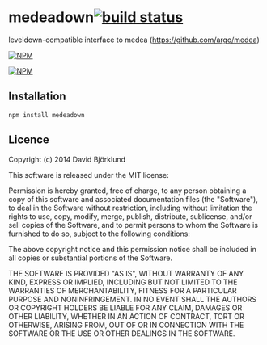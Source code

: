 # medeadown[![build status](https://secure.travis-ci.org/kesla/medeadown.svg)](http://travis-ci.org/kesla/medeadown)

leveldown-compatible interface to medea (https://github.com/argo/medea)

[![NPM](https://nodei.co/npm/medeadown.png?downloads&stars)](https://nodei.co/npm/medeadown/)

[![NPM](https://nodei.co/npm-dl/medeadown.png)](https://nodei.co/npm/medeadown/)

## Installation

```
npm install medeadown
```

## Licence

Copyright (c) 2014 David Björklund

This software is released under the MIT license:

Permission is hereby granted, free of charge, to any person obtaining a copy
of this software and associated documentation files (the "Software"), to deal
in the Software without restriction, including without limitation the rights
to use, copy, modify, merge, publish, distribute, sublicense, and/or sell
copies of the Software, and to permit persons to whom the Software is
furnished to do so, subject to the following conditions:

The above copyright notice and this permission notice shall be included in
all copies or substantial portions of the Software.

THE SOFTWARE IS PROVIDED "AS IS", WITHOUT WARRANTY OF ANY KIND, EXPRESS OR
IMPLIED, INCLUDING BUT NOT LIMITED TO THE WARRANTIES OF MERCHANTABILITY,
FITNESS FOR A PARTICULAR PURPOSE AND NONINFRINGEMENT. IN NO EVENT SHALL THE
AUTHORS OR COPYRIGHT HOLDERS BE LIABLE FOR ANY CLAIM, DAMAGES OR OTHER
LIABILITY, WHETHER IN AN ACTION OF CONTRACT, TORT OR OTHERWISE, ARISING FROM,
OUT OF OR IN CONNECTION WITH THE SOFTWARE OR THE USE OR OTHER DEALINGS IN
THE SOFTWARE.

